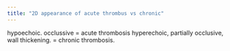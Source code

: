 ```yaml
---
title: "2D appearance of acute thrombus vs chronic"
---
```

hypoechoic. occlussive = acute thrombosis
hyperechoic, partially occlusive, wall thickening. = chronic thrombosis.

